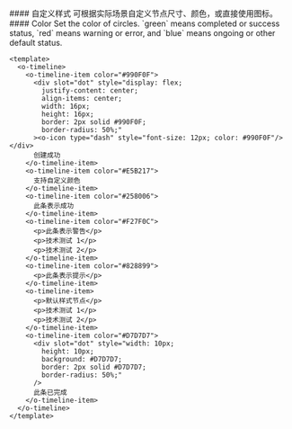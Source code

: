 <cn>
#### 自定义样式
可根据实际场景自定义节点尺寸、颜色，或直接使用图标。
</cn>

<us>
#### Color
Set the color of circles. `green` means completed or success status, `red` means warning or error, and `blue` means ongoing or other default status.
</us>

```vue
<template>
  <o-timeline>
    <o-timeline-item color="#990F0F">
      <div slot="dot" style="display: flex;
        justify-content: center;
        align-items: center;
        width: 16px;
        height: 16px;
        border: 2px solid #990F0F;
        border-radius: 50%;"
      ><o-icon type="dash" style="font-size: 12px; color: #990F0F"/></div>
      创建成功
    </o-timeline-item>
    <o-timeline-item color="#E5B217">
      支持自定义颜色
    </o-timeline-item>
    <o-timeline-item color="#258006">
      此条表示成功
    </o-timeline-item>
    <o-timeline-item color="#F27F0C">
      <p>此条表示警告</p>
      <p>技术测试 1</p>
      <p>技术测试 2</p>
    </o-timeline-item>
    <o-timeline-item color="#828899">
      <p>此条表示提示</p>
    </o-timeline-item>
    <o-timeline-item>
      <p>默认样式节点</p>
      <p>技术测试 1</p>
      <p>技术测试 2</p>
    </o-timeline-item>
    <o-timeline-item color="#D7D7D7">
      <div slot="dot" style="width: 10px;
        height: 10px;
        background: #D7D7D7;
        border: 2px solid #D7D7D7;
        border-radius: 50%;"
      />
      此条已完成
    </o-timeline-item>
  </o-timeline>
</template>
```
